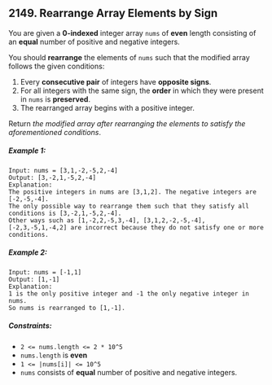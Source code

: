 ## 2149. Rearrange Array Elements by Sign

You are given a **0-indexed** integer array ```nums``` of **even** length consisting of an **equal** number of positive and negative integers.

You should **rearrange** the elements of ```nums``` such that the modified array follows the given conditions:

1. Every **consecutive pair** of integers have **opposite signs**.
1. For all integers with the same sign, the **order** in which they were present in ```nums``` is **preserved**.
1. The rearranged array begins with a positive integer.

Return *the modified array after rearranging the elements to satisfy the aforementioned conditions*.

##### Example 1:
```
Input: nums = [3,1,-2,-5,2,-4]
Output: [3,-2,1,-5,2,-4]
Explanation:
The positive integers in nums are [3,1,2]. The negative integers are [-2,-5,-4].
The only possible way to rearrange them such that they satisfy all conditions is [3,-2,1,-5,2,-4].
Other ways such as [1,-2,2,-5,3,-4], [3,1,2,-2,-5,-4], [-2,3,-5,1,-4,2] are incorrect because they do not satisfy one or more conditions.
```
##### Example 2:
```
Input: nums = [-1,1]
Output: [1,-1]
Explanation:
1 is the only positive integer and -1 the only negative integer in nums.
So nums is rearranged to [1,-1].
```

##### Constraints:

* ```2 <= nums.length <= 2 * 10^5```
* ```nums.length``` is **even**
* ```1 <= |nums[i]| <= 10^5```
* ```nums``` consists of **equal** number of positive and negative integers.
